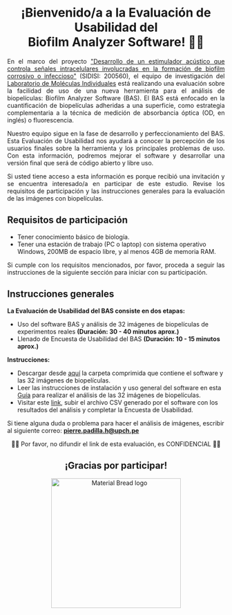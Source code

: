 <h1 align="center">¡Bienvenido/a a la Evaluación de Usabilidad del <br>Biofilm Analyzer Software! 👋😄</h1>

<p align="justify"> En el marco del proyecto <a href="https://youtu.be/V6LBSABOc2g?t=169" target="_blank" rel="noreferrer noopener">"Desarrollo de un estimulador acústico que controla señales intracelulares involucradas en la formación de biofilm corrosivo o infeccioso"</a> (SIDISI: 200560), el equipo de investigación del <a href="https://investigacion.cayetano.edu.pe/catalogo/biotecnologia/lmi" target="_blank" rel="noreferrer noopener">Laboratorio de Moléculas Individuales</a> está realizando una evaluación sobre la facilidad de uso de una nueva herramienta para el análisis de biopelículas: Biofilm Analyzer Software (BAS). El BAS está enfocado en la cuantificación de biopelículas adheridas a una superficie, como estrategia complementaria a la técnica de medición de absorbancia óptica (OD, en inglés) o fluorescencia.</p>

<p align="justify">Nuestro equipo sigue en la fase de desarrollo y perfeccionamiento del BAS. Esta Evaluación de Usabilidad nos ayudará a conocer la percepción de los usuarios finales sobre la herramienta y los principales problemas de uso. Con esta información, podremos mejorar el software y desarrollar una versión final que será de código abierto y libre uso.</p>

<p align="justify">Si usted tiene acceso a esta información es porque recibió una invitación y se encuentra interesado/a en participar de este estudio. Revise los requisitos de participación y las instrucciones generales para la evaluación de las imágenes con biopelículas.</p>  

## Requisitos de participación
- Tener conocimiento básico de biología.
- Tener una estación de trabajo (PC o laptop) con sistema operativo Windows, 200MB de espacio libre, y al menos 4GB de memoria RAM.

<p align="justify">Si cumple con los requisitos mencionados, por favor, proceda a seguir las instrucciones de la siguiente sección para iniciar con su participación.</p>

## Instrucciones generales

**La Evaluación de Usabilidad del BAS consiste en dos etapas:**
- Uso del software BAS y análisis de 32 imágenes de biopelículas de experimentos reales **(Duración: 30 - 40 minutos aprox.)**
- Llenado de Encuesta de Usabilidad del BAS **(Duración: 10 - 15 minutos aprox.)**

**Instrucciones:**
- Descargar desde <a href="https://drive.google.com/file/d/11fnxmybLOUI035RiyGnA9MvAqN_enge0/view?usp=sharing" target="_blank" rel="noreferrer noopener">aquí</a> la carpeta comprimida que contiene el software y las 32 imágenes de biopelículas.
- Leer las instrucciones de instalación y uso general del software en esta <a href="docs/instructions.md" target="_blank" rel="noreferrer noopener">Guía</a> para realizar el análisis de las 32 imágenes de biopelículas.
- Visitar este <a href="https://forms.gle/vLRBei5Mida5jHAJ9" target="_blank" rel="noreferrer noopener">link</a>, subir el archivo CSV generado por el software con los resultados del análisis y completar la Encuesta de Usabilidad.

Si tiene alguna duda o problema para hacer el análisis de imágenes, escribir al siguiente correo: **pierre.padilla.h@upch.pe**

<p align="center">🕵️‍♂️ Por favor, no difundir el link de esta evaluación, es CONFIDENCIAL 🕵️‍♀️</p>

<h2 align="center">¡Gracias por participar!</h2> 

<p align="center">
  <img width="300" src="https://media0.giphy.com/media/4ece4LYgAWcCNGSxcl/giphy.gif?cid=790b76119356bd88641730cb327a6c135e908e080ad42aab&rid=giphy.gif&ct=g" alt="Material Bread logo">
</p>
